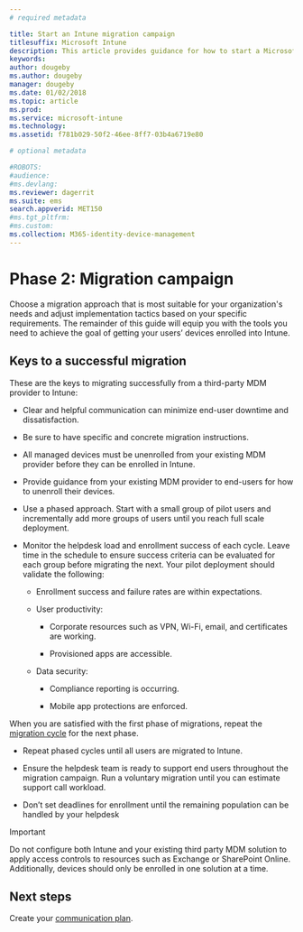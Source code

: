 ```yaml
---
# required metadata

title: Start an Intune migration campaign
titlesuffix: Microsoft Intune
description: This article provides guidance for how to start a Microsoft Intune migration campaign.
keywords:
author: dougeby
ms.author: dougeby
manager: dougeby
ms.date: 01/02/2018
ms.topic: article
ms.prod:
ms.service: microsoft-intune
ms.technology:
ms.assetid: f781b029-50f2-46ee-8ff7-03b4a6719e80

# optional metadata

#ROBOTS:
#audience:
#ms.devlang:
ms.reviewer: dagerrit
ms.suite: ems
search.appverid: MET150
#ms.tgt_pltfrm:
#ms.custom:
ms.collection: M365-identity-device-management
---
```


# Phase 2: Migration campaign

Choose a migration approach that is most suitable for your organization's needs and adjust implementation tactics based on your specific requirements. The remainder of this guide will equip you with the tools you need to achieve the goal of getting your users’ devices enrolled into Intune.

## Keys to a successful migration

These are the keys to migrating successfully from a third-party MDM provider to Intune:

-   Clear and helpful communication can minimize end-user downtime and dissatisfaction.

-   Be sure to have specific and concrete migration instructions.

-   All managed devices must be unenrolled from your existing MDM provider before they can be enrolled in Intune.

-   Provide guidance from your existing MDM provider to end-users for how to unenroll their devices.

-   Use a phased approach. Start with a small group of pilot users and incrementally add more groups of users until you reach full scale deployment.

-   Monitor the helpdesk load and enrollment success of each cycle. Leave time in the schedule to ensure success criteria can be evaluated for each group before migrating the next. Your pilot deployment should validate the following:

    -   Enrollment success and failure rates are within expectations.

    -   User productivity:

        -   Corporate resources such as VPN, Wi-Fi, email, and certificates are working.

        -   Provisioned apps are accessible.

    -   Data security:

        -   Compliance reporting is occurring.

        -   Mobile app protections are enforced.

When you are satisfied with the first phase of migrations, repeat the [migration cycle](migration-guide-cycle.md) for the next phase.

-   Repeat phased cycles until all users are migrated to Intune.

-   Ensure the helpdesk team is ready to support end users throughout the migration campaign. Run a voluntary migration until you can estimate support call workload.

-   Don’t set deadlines for enrollment until the remaining population can be handled by your helpdesk

> [!IMPORTANT]
> Do not configure both Intune and your existing third party MDM solution to apply access controls to resources such as Exchange or SharePoint Online. Additionally, devices should only be enrolled in one solution at a time.

## Next steps

Create your [communication plan](migration-guide-communication-plan.md).
